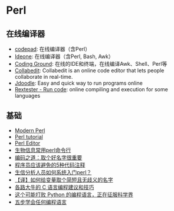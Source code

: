 # Perl

## 在线编译器
* [codepad](http://codepad.org/): 在线编译器（含Perl）
* [Ideone](http://ideone.com/): 在线编译器（含Perl, Bash, Awk）
* [Coding Ground](http://www.tutorialspoint.com/codingground.htm): 在线的IDE和终端，在线编译Awk、Shell、Perl等
* [Collabedit](http://collabedit.com/): Collabedit is an online code editor that lets people collaborate in real-time.
* [Jdoodle](https://www.jdoodle.com/): Easy and quick way to run programs online
* [Rextester - Run code](http://rextester.com/l/perl_online_compiler): online compiling and execution for some languages

## 基础
* [Modern Perl](http://modernperlbooks.com/books/modern_perl_2014/)
* [Perl tutorial](http://perlmaven.com/perl-tutorial)
* [Perl Editor](http://perlmaven.com/perl-editor)
* [生物信息常用perl命令行](http://www.pineapplechina.com/?p=12)
* [编码之道：取个好名字很重要](https://linux.cn/article-6334-1.html)
* [程序员应该避免的5种代码注释](https://linux.cn/article-6333-1.html)
* [生信分析人员如何系统入门perl？](http://www.bio-info-trainee.com/1667.html)
* [【译】如何给变量取个简短且无歧义的名字](http://yemengying.com/2016/06/25/cleanCode4naming)
* [各路大牛的 C 语言编程建议和技巧](https://mp.weixin.qq.com/s?__biz=MzA3MTIyNzIxOQ==&mid=2655539784&idx=3&sn=4e23c21b5f9ac73bbc62d3b56518c749&chksm=848c3074b3fbb962a9549418045655da40497cd938044b079d4e209463124c2b7713271e0218&mpshare=1&scene=1&srcid=0520Y2YKLnxE4RJL3iaiGbDo&sharer_sharetime=1589970975623&sharer_shareid=49bb68e4d4ad9f65af077f4e54025da0&key=ee7920faaaff2a8b8c0a1f68c4b9f2896d05b0a0fa1bbeb02e1203ce0762ecd8407b88657453f0db597f55ec93c34dbbf405c9f703273e35d72073bc1f230e6b7d12ba80c04aa3b7040368f003437854&ascene=1&uin=MjEyMzUzNDk2MQ%3D%3D&devicetype=Windows+XP&version=62060841&lang=zh_CN&exportkey=AbnICVNht3YXns2vlA9%2FDys%3D&pass_ticket=WeQ%2F9lMsk9TGefvhi5xsI1DxDC0Tuk826MThQy%2BRPMirkkwS6E8ZoGX%2BTcUnIroA)
* [这个可能打败 Python 的编程语言，正在征服科学界](https://mp.weixin.qq.com/s?__biz=MjM5NDA1Njg2MA==&mid=2652011279&idx=1&sn=6643f50df6866e10b7ec5d580002b9f4&chksm=bd6b44fc8a1ccdead4ca4ef5e410aa729552797cb4cb696612cbd16ab1e2dd4803c287506e68&mpshare=1&scene=1&srcid=1111taP28b27tkyuVYaBzbNw&sharer_sharetime=1605145038394&sharer_shareid=49bb68e4d4ad9f65af077f4e54025da0#rd)
* [五步学会任何编程语言](https://linux.cn/article-12842-1.html)

